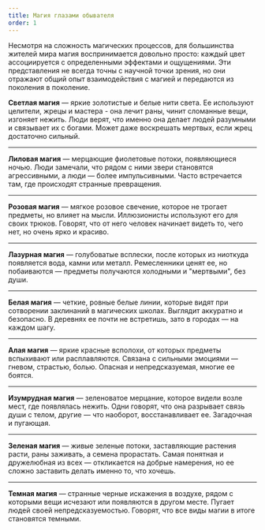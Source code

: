 ```yaml
---
title: Магия глазами обывателя
order: 1
---
```


Несмотря на сложность магических процессов, для большинства жителей мира магия воспринимается довольно просто: каждый цвет ассоциируется с определенными эффектами и ощущениями. Эти представления не всегда точны с научной точки зрения, но они отражают общий опыт взаимодействия с магией и передаются из поколения в поколение.

<ColorBox color="golden" /> **Светлая магия** — яркие золотистые и белые нити света. Ее используют целители, жрецы и мастера - она лечит раны, чинит сломанные вещи, изгоняет нежить. Люди верят, что именно она делает людей разумными и связывает их с богами. Может даже воскрешать мертвых, если жрец достаточно сильный.

---

<ColorBox color="lilac" /> **Лиловая магия** — мерцающие фиолетовые потоки, появляющиеся ночью. Люди замечали, что рядом с ними звери становятся агрессивными, а люди — более импульсивными. Часто встречается там, где происходят странные превращения.

---

<ColorBox color="pink" /> **Розовая магия** — мягкое розовое свечение, которое не трогает предметы, но влияет на мысли. Иллюзионисты используют его для своих трюков. Говорят, что от него человек начинает видеть то, чего нет, но очень ярко и красиво.

---

<ColorBox color="azure" /> **Лазурная магия** — голубоватые всплески, после которых из ниоткуда появляется вода, камни или металл. Ремесленники ценят ее, но побаиваются — предметы получаются холодными и "мертвыми", без души.

---

<ColorBox color="clear" /> **Белая магия** — четкие, ровные белые линии, которые видят при сотворении заклинаний в магических школах. Выглядит аккуратно и безопасно. В деревнях ее почти не встретишь, зато в городах — на каждом шагу.

---

<ColorBox color="crimson" /> **Алая магия** — яркие красные всполохи, от которых предметы вспыхивают или расплавляются. Связана с сильными эмоциями — гневом, страстью, болью. Опасная и непредсказуемая, многие ее боятся.

---

<ColorBox color="emerald" /> **Изумрудная магия** — зеленоватое мерцание, которое видели возле мест, где появлялась нежить. Одни говорят, что она разрывает связь души с телом, другие — что наоборот, восстанавливает ее. Загадочная и пугающая.

---

<ColorBox color="green" /> **Зеленая магия** — живые зеленые потоки, заставляющие растения расти, раны заживать, а семена прорастать. Самая понятная и дружелюбная из всех — откликается на добрые намерения, но ее сложно заставить делать именно то, что хочешь.

---

<ColorBox color="dark" /> **Темная магия** — странные черные искажения в воздухе, рядом с которыми вещи исчезают или появляются в другом месте. Пугает людей своей непредсказуемостью. Говорят, что все виды магии в итоге становятся темными.

